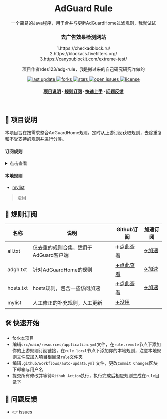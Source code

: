 <div align="center">
<h1>AdGuard Rule</h1>
  <p>
    一个简易的Java程序，用于合并与更新AdGuardHome过滤规则，我就试试
  </p>
  <h3>去广告效果检测网站</h3>
1.https://checkadblock.ru/
<br/>
2.https://blockads.fivefilters.org/
<br/>
3.https://canyoublockit.com/extreme-test/
<br/>

  <p>
     项目作者rdes123/adg-rule，我是搬过来的自己研究研究咋做的
  </p>
 
<!-- Badges -->
<p>
  <a href="https://github.com/tomcat10005/adguard-">
    <img src="https://img.shields.io/github/last-commit/fordes123/adg-rule?style=flat-square" alt="last update" />
  </a>
  <a href="https://github.com/tomcat10005/adguard-">
    <img src="https://img.shields.io/github/forks/fordes123/adg-rule?style=flat-square" alt="forks" />
  </a>
  <a href="https://github.com/tomcat10005/adguard-">
    <img src="https://img.shields.io/github/stars/fordes123/adg-rule?style=flat-square" alt="stars" />
  </a>
  <a href="https://github.com/tomcat10005/adguard-/issues/">
    <img src="https://img.shields.io/github/issues/fordes123/adg-rule?style=flat-square" alt="open issues" />
  </a>
  <a href="https://github.com/tomcat10005/adguard-">
    <img src="https://img.shields.io/github/license/fordes123/adg-rule?style=flat-square" alt="license" />
  </a>
</p>

<h4>
    <a href="#a">项目说明</a>
  <span> · </span>
    <a href="#b">规则订阅</a>
  <span> · </span>
    <a href="#c">快速上手</a>
  <span> · </span>
    <a href="#d">问题反馈</a>
  </h4>
</div>

<br />

<h2 id="a">📔 项目说明</h2>

本项目旨在按需求整合AdGuardHome规则。定时从上游订阅获取规则，去除重复和不受支持的规则并进行分类。

#### 订阅规则

<details>
<summary>点击查看</summary>
<ul>
    <li><a href="https://github.com/hoshsadiq/adblock-nocoin-list/">adblock-nocoin-list</a></li>
    <li><a href="https://github.com/durablenapkin/scamblocklist">Scam Blocklist</a></li>
    <li><a href="https://someonewhocares.org/hosts/zero/hosts">Dan Pollock's List</a></li>
    <li><a href="https://cdn.jsdelivr.net/gh/AdguardTeam/FiltersRegistry/filters/filter_15_DnsFilter/filter.txt">AdGuard DNS filter</a></li>
    <li><a href="https://pgl.yoyo.org/adservers/serverlist.php?hostformat=adblockplus&showintro=1&mimetype=plaintext">Peter Lowe's List</a></li>
    <li><a href="https://abp.oisd.nl/basic/">OISD Blocklist Basic</a></li>
    <li><a href="https://adaway.org/hosts.txt">AdAway Default Blocklist</a></li>
    <li><a href="https://github.com/crazy-max/WindowsSpyBlocker">WindowsSpyBlocker</a></li>
    <li><a href="https://github.com/o0HalfLife0o/list">HalfLife（pc）</a></li>
    <li><a href="https://github.com/banbendalao/ADgk">Adgk</a></li>
    <li><a href="https://github.com/VeleSila/yhosts">yhosts</a></li>
    <li><a href="https://github.com/privacy-protection-tools/anti-AD">anti-AD(AdGuardHome)</a></li> 
</ul>
</details>

#### 本地规则

- [mylist](#)
>没用

<h2 id="b">🎯 规则订阅</h2>

| 名称       | 说明                               | Github订阅                                                                            | 加速订阅                                                             |
|---------- |------------------------------------|-------------------------------------------------------------------------------------|--------------------------------------------------------------------------|
| all.txt   | 仅去重的规则合集，适用于AdGuard客户端| [✈️点此查看](https://raw.githubusercontent.com/tomcat10005/adguard-/main/rule/adgh.txt) |  [✈️加速](https://ghproxy.com/https://raw.githubusercontent.com/tomcat10005/adguard-/main/rule/all.txt) | 
| adgh.txt  | 针对AdGuardHome的规则              | [✈️点此查看](https://raw.githubusercontent.com/tomcat10005/adguard-/main/rule/adgh.txt) | [✈️加速](https://ghproxy.com/https://raw.githubusercontent.com/tomcat10005/adguard-/main/rule/adgh.txt) | 
| hosts.txt | hosts规则，包含一些访问加速         | [✈️点此查看](https://raw.githubusercontent.com/tomcat10005/adguard-/main/rule/hosts.txt)  |[✈️加速](https://ghproxy.com/https://raw.githubusercontent.com/tomcat10005/adguard-/main/rule/hosts.txt)  |
| mylist    | 人工修正的补充规则，人工更新         | [✈️没用](https://www.baidu.com) | 

<h2 id="c">🛠️ 快速开始</h2>

- fork本项目
- 编辑`src/main/resources/application.yml`文件，在`rule.remote`节点下添加你的上游规则订阅链接，在`rule.local`节点下添加你的本地规则，注意本地规则文件应加入项目根目录`rule`文件夹
- 编辑`.github/workflows/auto-update.yml` 文件，更改`Commit Changes`区块下邮箱与用户名
- 提交所有修改并等待`Github Action`执行，执行完成后相应规则生成在`rule`目录下

<h2 id="d">💬 问题反馈</h2>

- 👉 [issues](https://github.com/tomcat10005/adguard-/issues)
